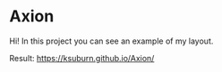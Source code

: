 # Axion

Hi!
In this project you can see an example of my layout.

Result: https://ksuburn.github.io/Axion/
